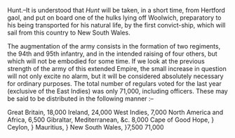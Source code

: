 Hunt.–It is understood that *Hunt* will be taken, in a short time, from Hertford
                    gaol, and put on board one of the hulks lying off Woolwich, preparatory to
                    his being transported for his natural life, by the first convict-ship,
                    which will sail from this country to New South Wales.The augmentation of the army consists in the formation of two regiments, the
                    94th and 95th infantry, and in the intended raising of four others, but
                    which will not be embodied for some time. If we look at the previous
                    strength of the army of this extended Empire, the small increase
                    in question will not only excite no alarm, but it will be considered
                    absolutely necessary for ordinary purposes. The total number of regulars
                    voted for the last year (exclusive of the East Indies) was only 71,000,
                    including officers. These may be said to be distributed in the following
                    manner :–Great Britain, 18,000 Ireland, 24,000 West Indies, 7,000 North
                    America and Africa, 6,500 Gibraltar, Mediterranean, &c. 8,000 Cape
                    of Good Hope, } Ceylon, } Mauritius, } New South Wales, }7,500
                    71,000